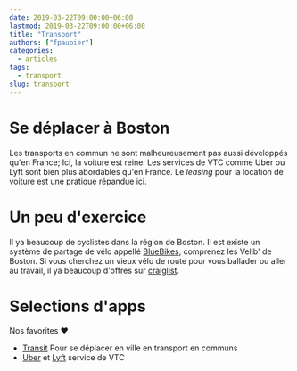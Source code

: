 ```yaml
---
date: 2019-03-22T09:00:00+06:00
lastmod: 2019-03-22T09:00:00+06:00
title: "Transport"
authors: ["fpaupier"]
categories:
  - articles
tags:
  - transport
slug: transport
---
```

# Se déplacer à Boston 
Les transports en commun ne sont malheureusement pas aussi développés qu'en France; Ici, la voiture est reine.
Les services de VTC comme Uber ou Lyft sont bien plus abordables qu'en France. Le _leasing_ pour la location de voiture est une pratique répandue ici.

# Un peu d'exercice

Il ya beaucoup de cyclistes dans la région de Boston. Il est existe un système de partage de vélo appellé [BlueBikes](https://www.bluebikes.com/), comprenez les Velib' de Boston. Si vous cherchez un vieux vélo de route pour vous ballader ou aller au travail, il ya beaucoup d'offres sur [craiglist](https://boston.craigslist.org/search/bik).


# Selections d'apps

Nos favorites :heart:

- [Transit](https://transitapp.com/) Pour se déplacer en ville en transport en communs
- [Uber](https://www.uber.com/) et [Lyft](https://www.lyft.com/rider) service de VTC